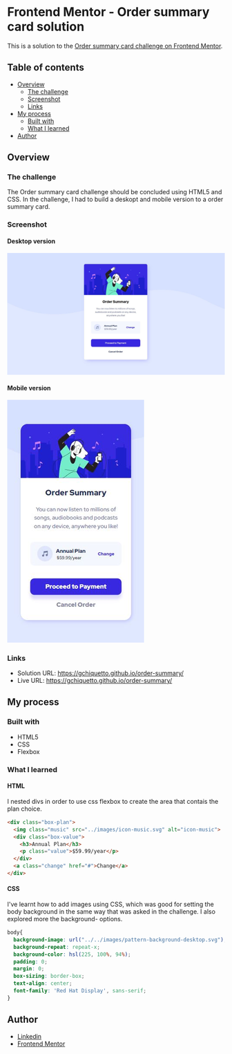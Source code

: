 # Frontend Mentor - Order summary card solution

This is a solution to the [Order summary card challenge on Frontend Mentor](https://www.frontendmentor.io/challenges/order-summary-component-QlPmajDUj). 

## Table of contents

- [Overview](#overview)
  - [The challenge](#the-challenge)
  - [Screenshot](#screenshot)
  - [Links](#links)
- [My process](#my-process)
  - [Built with](#built-with)
  - [What I learned](#what-i-learned)
- [Author](#author)

## Overview

### The challenge

The Order summary card challenge should be concluded using HTML5 and CSS. In the challenge, I had to build a deskopt and mobile version to a order summary card.

### Screenshot

#### Desktop version
![desktop version screenshot](/images/desktop-screenshot.JPG) 

#### Mobile version
![mobile version screenshot](images/mobile-screenshot.JPG)

### Links

- Solution URL: https://gchiquetto.github.io/order-summary/
- Live URL: https://gchiquetto.github.io/order-summary/

## My process

### Built with

- HTML5
- CSS 
- Flexbox

### What I learned


#### HTML
I nested divs in order to use css flexbox to create the area that contais the plan choice.
```html
<div class="box-plan">
  <img class="music" src="../images/icon-music.svg" alt="icon-music">
  <div class="box-value">
    <h3>Annual Plan</h3>
    <p class="value">$59.99/year</p>
  </div>
  <a class="change" href="#">Change</a>
</div>
```

#### CSS
I've learnt how to add images using CSS, which was good for setting the body background in the same way that was asked in the challenge. I also explored more the background- options.

```css
body{
  background-image: url("../../images/pattern-background-desktop.svg");
  background-repeat: repeat-x;
  background-color: hsl(225, 100%, 94%);
  padding: 0;
  margin: 0;
  box-sizing: border-box;
  text-align: center;
  font-family: 'Red Hat Display', sans-serif;
}
```

## Author

- [Linkedin](https://www.linkedin.com/in/gabriela-chiquetto-b6917533/)
- [Frontend Mentor](https://www.frontendmentor.io/profile/gchiquetto)


